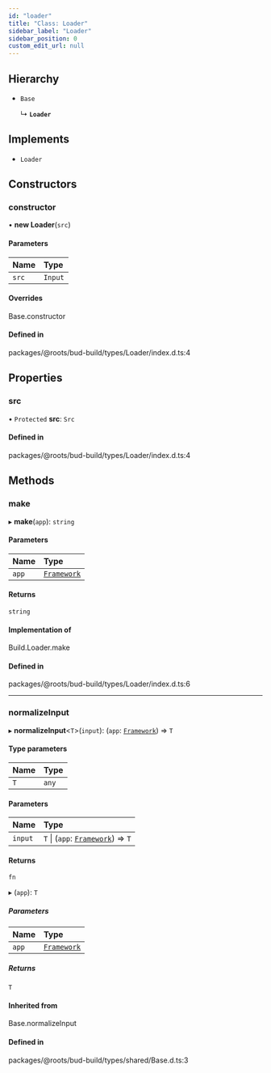 ```yaml
---
id: "loader"
title: "Class: Loader"
sidebar_label: "Loader"
sidebar_position: 0
custom_edit_url: null
---
```


## Hierarchy

- `Base`

  ↳ **`Loader`**

## Implements

- `Loader`

## Constructors

### constructor

• **new Loader**(`src`)

#### Parameters

| Name | Type |
| :------ | :------ |
| `src` | `Input` |

#### Overrides

Base.constructor

#### Defined in

packages/@roots/bud-build/types/Loader/index.d.ts:4

## Properties

### src

• `Protected` **src**: `Src`

#### Defined in

packages/@roots/bud-build/types/Loader/index.d.ts:4

## Methods

### make

▸ **make**(`app`): `string`

#### Parameters

| Name | Type |
| :------ | :------ |
| `app` | [`Framework`](framework.md) |

#### Returns

`string`

#### Implementation of

Build.Loader.make

#### Defined in

packages/@roots/bud-build/types/Loader/index.d.ts:6

___

### normalizeInput

▸ **normalizeInput**<`T`\>(`input`): (`app`: [`Framework`](framework.md)) => `T`

#### Type parameters

| Name | Type |
| :------ | :------ |
| `T` | `any` |

#### Parameters

| Name | Type |
| :------ | :------ |
| `input` | `T` \| (`app`: [`Framework`](framework.md)) => `T` |

#### Returns

`fn`

▸ (`app`): `T`

##### Parameters

| Name | Type |
| :------ | :------ |
| `app` | [`Framework`](framework.md) |

##### Returns

`T`

#### Inherited from

Base.normalizeInput

#### Defined in

packages/@roots/bud-build/types/shared/Base.d.ts:3
